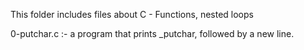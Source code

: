 
This folder includes files about C - Functions, nested loops 

0-putchar.c :- a program that prints _putchar, followed by a new line.
